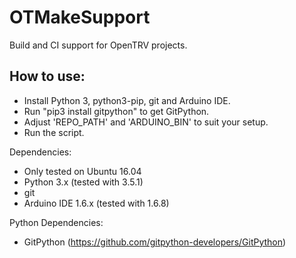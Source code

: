 # OTMakeSupport
Build and CI support for OpenTRV projects.

## How to use:
- Install Python 3, python3-pip, git and Arduino IDE.
- Run "pip3 install gitpython" to get GitPython.
- Adjust 'REPO_PATH' and 'ARDUINO_BIN' to suit your setup.
- Run the script.

Dependencies:
- Only tested on Ubuntu 16.04
- Python 3.x (tested with 3.5.1)
- git
- Arduino IDE 1.6.x (tested with 1.6.8)

Python Dependencies:
- GitPython (https://github.com/gitpython-developers/GitPython)
